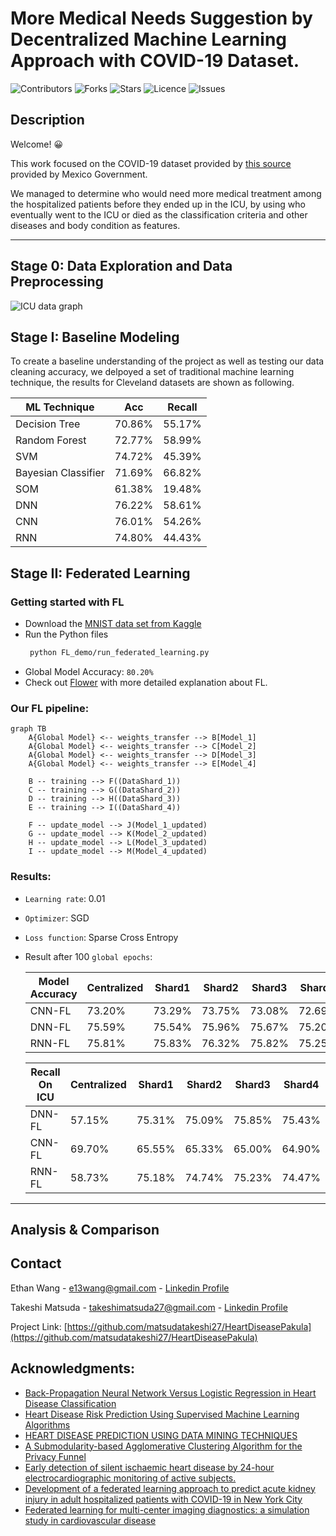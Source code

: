 # More Medical Needs Suggestion by Decentralized Machine Learning Approach with COVID-19 Dataset.
![Contributors](https://img.shields.io/github/contributors/EthanWTL/HeartDiseasePakula?style=plastic)
![Forks](https://img.shields.io/github/forks/EthanWTL/HeartDiseasePakula)
![Stars](https://img.shields.io/github/stars/EthanWTL/HeartDiseasePakula)
![Licence](https://img.shields.io/github/license/EthanWTL/HeartDiseasePakula)
![Issues](https://img.shields.io/github/issues/EthanWTL/HeartDiseasePakula)

## Description

Welcome! 😀

This work focused on the COVID-19 dataset provided by [this source](https://datos.gob.mx/busca/dataset/informacion-referente-a-casos-covid-19-en-mexico) provided by Mexico Government.

We managed to determine who would need more medical treatment among the hospitalized patients before they ended up in the ICU, by using who eventually went to the ICU or died as the classification criteria and other diseases and body condition as features.

---
## Stage 0: Data Exploration and Data Preprocessing

![ICU data graph](https://github.com/EthanWTL/Covid-19_Mortality_Rate/assets/97998419/99c3db9f-23ff-49fc-ba0e-159173e151cf)



## Stage I: Baseline Modeling

To create a baseline understanding of the project as well as testing our data cleaning accuracy, we delpoyed a set of traditional machine learning technique, the results for Cleveland datasets are shown as following.

| ML Technique  | Acc | Recall |
| ------------- | ------------- | ----- |
| Decision Tree  | 70.86% | 55.17% |
| Random Forest  | 72.77%|  58.99% |
| SVM | 74.72% |  45.39% |
| Bayesian Classifier  | 71.69% | 66.82%  |
| SOM | 61.38% | 19.48% |
| DNN | 76.22% | 58.61%  | 
| CNN | 76.01% | 54.26% | 
| RNN | 74.80% |  44.43%| 




## Stage II: Federated Learning
### Getting started with FL
* Download the [MNIST data set from Kaggle](https://www.kaggle.com/datasets/scolianni/mnistasjpg)
* Run the Python files
  ```sh
   python FL_demo/run_federated_learning.py
   ```
* Global Model Accuracy: ```80.20%```
* Check out [Flower](https://github.com/adap/flower) with more detailed explanation about FL.

### Our FL pipeline:
```mermaid
graph TB
    A{Global Model} <-- weights_transfer --> B[Model_1]
    A{Global Model} <-- weights_transfer --> C[Model_2]
    A{Global Model} <-- weights_transfer --> D[Model_3]
    A{Global Model} <-- weights_transfer --> E[Model_4]

    B -- training --> F((DataShard_1))
    C -- training --> G((DataShard_2))
    D -- training --> H((DataShard_3))
    E -- training --> I((DataShard_4))

    F -- update_model --> J(Model_1_updated)
    G -- update_model --> K(Model_2_updated)
    H -- update_model --> L(Model_3_updated)
    I -- update_model --> M(Model_4_updated)

```
### Results:
* ```Learning rate```: 0.01
* ```Optimizer```: SGD
* ```Loss function```: Sparse Cross Entropy
* Result after 100 ```global epochs```:

  |Model Accuracy| Centralized  | Shard1 | Shard2 | Shard3 | Shard4 |
  |--------|--------|--------|--------|--------|--------|
  |CNN-FL|73.20%|73.29%|73.75%|73.08%|72.69%|
  |DNN-FL|75.59%|75.54%|75.96%|75.67%|75.20%|
  |RNN-FL|75.81%|75.83%|76.32%|75.82%|75.25%|

  |Recall On ICU| Centralized | Shard1 | Shard2 | Shard3 | Shard4 |
  |--------|--------|--------|--------|--------|--------|
  |DNN-FL|57.15%|75.31%|75.09%|75.85%|75.43%|
  |CNN-FL|69.70%|65.55%|65.33%|65.00%|64.90%|
  |RNN-FL|58.73%|75.18%|74.74%|75.23%|74.47%|
  
---



## Analysis & Comparison



## Contact
Ethan Wang - [e13wang@gmail.com](e13wang@gmail.com) - [Linkedin Profile](https://www.linkedin.com/in/ethan-wang-938588175/)

Takeshi Matsuda - [takeshimatsuda27@gmail.com](takeshimatsuda27@gmail.com) - [Linkedin Profile](https://www.linkedin.com/in/takeshi-matsuda-41777b1ab/)

Project Link: [https://github.com/matsudatakeshi27/HeartDiseasePakula](https://github.com/matsudatakeshi27/HeartDiseasePakula)




## Acknowledgments:
* [Back-Propagation Neural Network Versus Logistic Regression in Heart Disease Classification](https://link.springer.com/chapter/10.1007/978-981-13-0680-8_13)
* [Heart Disease Risk Prediction Using Supervised Machine Learning Algorithms](https://link.springer.com/chapter/10.1007/978-981-99-0412-9_11)
* [HEART DISEASE PREDICTION USING DATA MINING TECHNIQUES](https://hal.science/hal-02196156/)
* [A Submodularity-based Agglomerative Clustering Algorithm for the Privacy Funnel](https://www.semanticscholar.org/paper/A-Submodularity-based-Agglomerative-Clustering-for-Ding-Sadeghi/4e7b3b31659c945ed0c953da9fe7af297b3f3675)
* [Early detection of silent ischaemic heart disease by 24-hour electrocardiographic monitoring of active subjects.](https://www.ncbi.nlm.nih.gov/pmc/articles/PMC458846/)
* [Development of a federated learning approach to predict acute kidney injury in adult hospitalized patients with COVID-19 in New York City](https://www.ncbi.nlm.nih.gov/pmc/articles/PMC8328073/)
* [Federated learning for multi-center imaging diagnostics: a simulation study in cardiovascular disease](https://www.nature.com/articles/s41598-022-07186-4)
